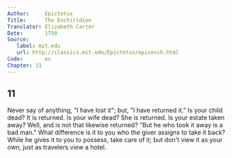 ```yaml
---
Author:     Epictetus  
Title:      The Enchiridion  
Translator: Elizabeth Carter  
Date:       1750  
Source:
   label: mit.edu
   url: http://classics.mit.edu/Epictetus/epicench.html
Code:       ec  
Chapter: 11
---
```

##  11

Never say of anything, "I have lost it"; but, "I have returned it." Is your
child dead? It is returned. Is your wife dead? She is returned. Is your estate
taken away? Well, and is not that likewise returned? "But he who took it away
is a bad man." What difference is it to you who the giver assigns to take it
back? While he gives it to you to possess, take care of it; but don't view it
as your own, just as travelers view a hotel.


